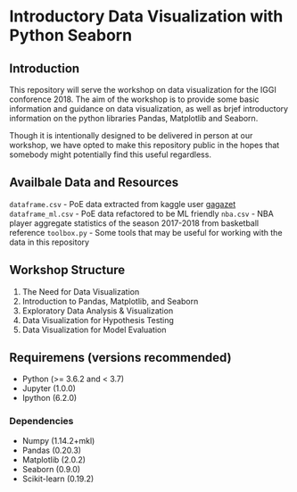 # Introductory Data Visualization with Python Seaborn

## Introduction
This repository will serve the workshop on data visualization for the IGGI conforence 2018. The aim of the workshop is to provide some basic information and guidance on data visualization, as well as brjef introductory information on the python libraries Pandas, Matplotlib and Seaborn. 

Though it is intentionally designed to be delivered in person at our workshop, we have opted to make this repository public in the hopes that somebody might potentially find this useful regardless.  

## Availbale Data and Resources

`dataframe.csv` - PoE data extracted from kaggle user [gagazet](https://www.kaggle.com/gagazet/path-of-exile-league-statistic)
`dataframe_ml.csv` - PoE data refactored to be ML friendly
`nba.csv` - NBA player aggregate statistics of the season 2017-2018 from basketball reference
`toolbox.py` - Some tools that may be useful for working with the data in this repository

## Workshop Structure

1. The Need for Data Visualization
2. Introduction to Pandas, Matplotlib, and Seaborn
3. Exploratory Data Analysis & Visualization 
4. Data Visualization for Hypothesis Testing
5. Data Visualization for Model Evaluation

## Requiremens (versions recommended)

* Python (>= 3.6.2 and < 3.7)
* Jupyter (1.0.0)
* Ipython (6.2.0)

### Dependencies

* Numpy (1.14.2+mkl)
* Pandas (0.20.3)
* Matplotlib (2.0.2)
* Seaborn (0.9.0)
* Scikit-learn (0.19.2)
